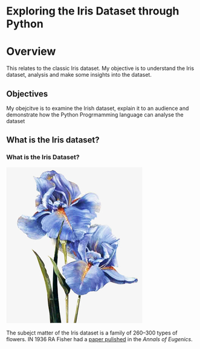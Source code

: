 # Exploring the Iris Dataset through Python
# Overview
This relates to the classic Iris dataset. My objective is to understand the Iris dataset, analysis and make some insights into the dataset.
## Objectives
My obejcitve is to examine the Irish dataset, explain it to an audience and demonstrate how the Python Progrmamming language can analyse the dataset
## What is the Iris dataset?

### What is the Iris Dataset?

![Iris](iris.jpg)

The subejct matter of the Iris dataset is a family of 260–300 types of flowers. IN 1936 RA Fisher had a 
[paper pulished](https://onlinelibrary.wiley.com/doi/epdf/10.1111/j.1469-1809.1936.tb02137.x "Named link title") in the _Annals of Eugenics_.

